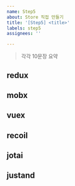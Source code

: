 ```yaml
---
name: Step5
about: Store 직접 만들기
title: '[Step5] <title>'
labels: step5
assignees: ''

---
```


<!-- 별도의 링크를 첨부해도 무방합니다 -->

> 각각 10문장 요약

## redux

## mobx

## vuex

## recoil

## jotai

## justand
